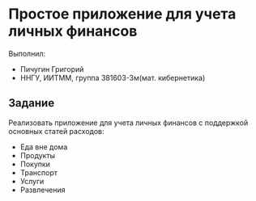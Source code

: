 # Простое приложение для учета личных финансов

Выполнил:

 - Пичугин Григорий
 - ННГУ, ИИТММ, группа 381603-3м(мат. кибернетика)

## Задание

Реализовать приложение для учета личных финансов с поддержкой основных статей расходов:

 - Еда вне дома
 - Продукты
 - Покупки
 - Транспорт
 - Услуги
 - Развлечения

